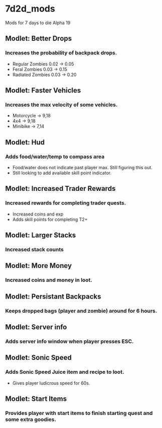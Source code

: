# 7d2d_mods
Mods for 7 days to die Alpha 19


## Modlet: Better Drops
### Increases the probability of backpack drops.
 * Regular Zombies 0.02 -> 0.05 
 * Feral Zombies 0.03 -> 0.15
 * Radiated Zombies 0.03 -> 0.20

## Modlet: Faster Vehicles
### Increases the max velocity of some vehicles.
 * Motorcycle  -> 9,18
 * 4x4  -> 9,18
 * Minibike  -> 7,14
 
## Modlet: Hud
### Adds food/water/temp to compass area
 * Food/water does not indicate past player max. Still figuring this out.
 * Still looking to add available skill point indicator.
 
## Modlet: Increased Trader Rewards
### Increased rewards for completing trader quests.
 * Increased coins and exp
 * Adds skill points for completing T2+

## Modlet: Larger Stacks
### Increased stack counts

## Modlet: More Money
### Increased coins and money in loot.

## Modlet: Persistant Backpacks
### Keeps dropped bags (player and zombie) around for 6 hours.

## Modlet: Server info
### Adds server info window when player presses ESC.

## Modlet: Sonic Speed
### Adds Sonic Speed Juice item and recipe to loot.
 * Gives player ludicrous speed for 60s.

## Modlet: Start Items
### Provides player with start items to finish starting quest and some extra goodies.

